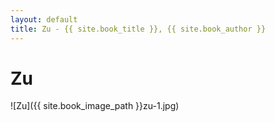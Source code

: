 ```yaml
---
layout: default
title: Zu - {{ site.book_title }}, {{ site.book_author }}
---
```


# Zu

![Zu]({{ site.book_image_path }}zu-1.jpg)
